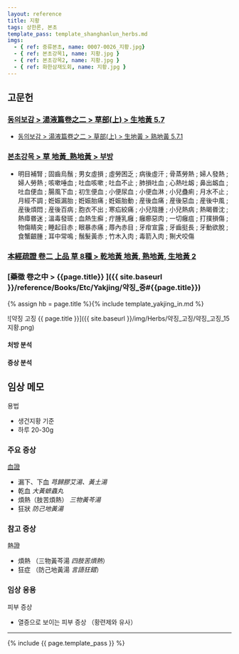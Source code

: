 ```yaml
---
layout: reference
title: 지황
tags: 상한론, 본초
template_pass: template_shanghanlun_herbs.md
imgs:
  - { ref: 증류본초, name: 0007-0026_지황.jpg}
  - { ref: 본초강목1, name: 지황.jpg }
  - { ref: 본초강목2, name: 지황.jpg }
  - { ref: 화한삼재도회, name: 지황.jpg }
---
```



## 고문헌


### [동의보감 > 湯液篇卷之二 > 草部(上) >  生地黃 5.7](https://mediclassics.kr/books/8/volume/21/#content_1262)

* [동의보감 > 湯液篇卷之二 > 草部(上) > 生地黃 >  熟地黃 5.7.1](https://mediclassics.kr/books/8/volume/21/#content_1268)


### [본초강목 > 草	地黃_熟地黃 > 부방]()

* 明目補腎 ; 固齒烏鬚 ; 男女虛損 ; 虛勞困乏 ; 病後虛汗 ; 骨蒸勞熱 ; 婦人發熱 ; 婦人勞熱 ; 咳嗽唾血 ; 吐血咳嗽 ; 吐血不止 ; 肺損吐血 ; 心熱吐衂 ; 鼻出衂血 ; 吐血便血 ; 腸風下血 ; 初生便血 ; 小便尿血 ; 小便血淋 ; 小兒蠱痢 ; 月水不止 ; 月經不調 ; 姙娠漏胎 ; 姙娠胎痛 ; 姙娠胎動 ; 産後血痛 ; 産後惡血 ; 産後中風 ; 産後煩悶 ; 産後百病 ; 胞衣不出 ; 寒疝絞痛 ; 小兒陰腫 ; 小兒熱病 ; 熱暍昬沈 ; 熱瘴昬迷 ; 溫毒發斑 ; 血熱生癬 ; 疔腫乳癰 ; 癰癤惡肉 ; 一切癰疽 ; 打撲損傷 ; 物傷睛突 ; 睡起目赤 ; 眼暴赤痛 ; 蓐內赤目 ; 牙疳宣露 ; 牙齒挺長 ; 牙動欲脫 ; 食蟹齦腫 ; 耳中常鳴 ; 鬚髮黃赤 ; 竹木入肉 ; 毒箭入肉 ; 猘犬咬傷


### [本經疏證 卷二 上品 草 8種 > 乾地黃 地黃, 熟地黃, 生地黃 2](https://mediclassics.kr/books/154/volume/2/#content_18)


### [藥徵 卷之中 > {{page.title}} ]({{ site.baseurl }}/reference/Books/Etc/Yakjing/약징_중#{{page.title}})

{% assign hb = page.title %}{% include template_yakjing_in.md %}

![약징 고징 {{ page.title }}]({{ site.baseurl }}/img/Herbs/약징_고징/약징_고징_15지황.png)

#### 처방 분석

#### 증상 분석



## 임상 메모

용법
* 생건지황 기준
* 하루 20-30g

### 주요 증상

[血證]({{site.sympurl}}/혈증)
* 漏下、下血 _芎歸膠艾湯、黃土湯_
* 乾血 _大黃蟅蟲丸_
* 煩熱（肢苦煩熱） _三物黃芩湯_
* 狂狀 _防己地黃湯_

### 참고 증상

熱證
* 煩熱 （三物黃芩湯 _四肢苦煩熱_）
* 狂症 （防己地黃湯 _言語狂錯_）

### 임상 응용

피부 증상
* 열증으로 보이는 피부 증상 （황련제와 유사）

***

{% include {{ page.template_pass }} %}
